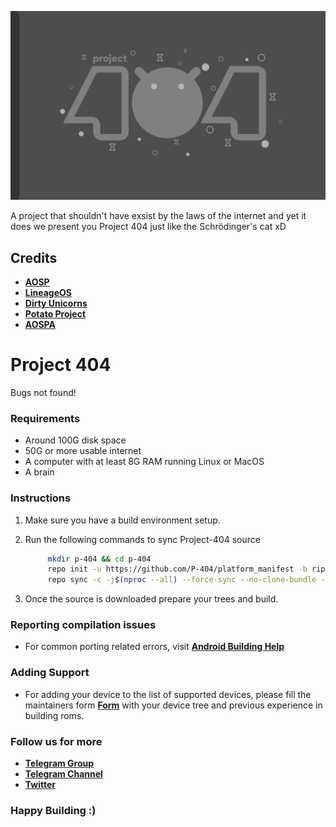 <p align="center">
  <img src="https://raw.githubusercontent.com/markakash/404_stuff/master/project404-darkbanner.jpg" />
</p>

A project that shouldn't have exsist by the laws of the internet and yet it does we present you Project 404 just like the  Schrödinger's cat xD

 Credits
 -------
  * [**AOSP**](https://android.googlesource.com)
  * [**LineageOS**](https://github.com/LineageOS)
  * [**Dirty Unicorns**](https://github.com/DirtyUnicorns)
  * [**Potato Project**](https://github.com/PotatoProject)
  * [**AOSPA**](https://github.com/AOSPA)  

 # Project 404
Bugs not found!

 ### Requirements
 - Around 100G disk space
 - 50G or more usable internet
 - A computer with at least 8G RAM running Linux or MacOS
 - A brain

 ### Instructions
 1. Make sure you have a build environment setup.
 2. Run the following commands to sync Project-404 source

 	```bash
         mkdir p-404 && cd p-404
         repo init -u https://github.com/P-404/platform_manifest -b rippa
         repo sync -c -j$(nproc --all) --force-sync --no-clone-bundle --no-tags
 	```

 3. Once the source is downloaded prepare your trees and build.

 ### Reporting compilation issues
 - For common porting related errors, visit [**Android Building Help**](https://t.me/AndroidBuildingHelp)

 ### Adding Support
 - For adding your device to the list of supported devices, please fill the maintainers form [**Form**](https://github.com/P-404/stuff) with your device tree and previous experience in building roms.

 ### Follow  us for more
 * [**Telegram Group**](https://t.me/project_404)
 * [**Telegram Channel**](https://t.me/project404channel)
 * [**Twitter**](https://twitter.com/Project404x)

 ### Happy Building :)
